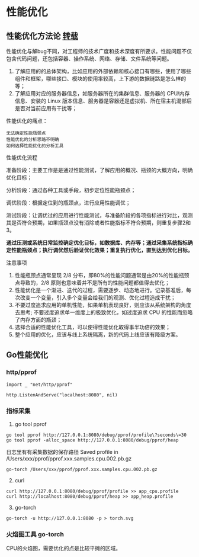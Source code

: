 # 性能优化

## 性能优化方法论 [转载](https://mp.weixin.qq.com/s/snQ3T86usv4rXz0MMQvFfQ)

性能优化与解bug不同，对工程师的技术广度和技术深度有所要求。性能问题不仅包含代码问题，还包括容器、操作系统、网络、存储、文件系统等问题。

1. 了解应用的的总体架构，比如应用的外部依赖和核心接口有哪些，使用了哪些组件和框架，哪些接口、模块的使用率较高，上下游的数据链路是怎么样的等；
2. 了解应用对应的服务器信息，如服务器所在的集群信息、服务器的 CPU/内存信息、安装的 Linux 版本信息、服务器是容器还是虚拟机、所在宿主机混部后是否对当前应用有干扰等；

性能优化的痛点：

```
无法确定性能瓶颈点
性能优化的分析思路不明确
如何选择性能优化的分析工具
```

性能优化流程


准备阶段：主要工作是是通过性能测试，了解应用的概况、瓶颈的大概方向，明确优化目标；

分析阶段：通过各种工具或手段，初步定位性能瓶颈点；

调优阶段：根据定位到的瓶颈点，进行应用性能调优；

测试阶段：让调优过的应用进行性能测试，与准备阶段的各项指标进行对比，观测其是否符合预期，如果瓶颈点没有消除或者性能指标不符合预期，则重复步骤2和3。

__通过压测或系统日常监控确定优化目标，如数据库、内存等；通过采集系统指标确定性能瓶颈点；执行调优然后验证优化效果；重复执行优化，直到达到优化目标。__

注意事项

1. 性能瓶颈点通常呈现 2/8 分布，即80%的性能问题通常是由20%的性能瓶颈点导致的，2/8 原则也意味着并不是所有的性能问题都值得去优化；
2. 性能优化是一个渐进、迭代的过程，需要逐步、动态地进行。记录基准后，每次改变一个变量，引入多个变量会给我们的观测、优化过程造成干扰；
3. 不要过度追求应用的单机性能，如果单机表现良好，则应该从系统架构的角度去思考; 不要过度追求单一维度上的极致优化，如过度追求 CPU 的性能而忽略了内存方面的瓶颈；
4. 选择合适的性能优化工具，可以使得性能优化取得事半功倍的效果；
5. 整个应用的优化，应该与线上系统隔离，新的代码上线应该有降级方案。

## Go性能优化

### http/pprof

```
import _ "net/http/pprof"

http.ListenAndServe("localhost:8080", nil)
```

### 指标采集

1. go tool pprof

```
go tool pprof http://127.0.0.1:8080/debug/pprof/profile\?seconds\=30
go tool pprof -alloc_space http://127.0.0.1:8080/debug/pprof/heap
```

日志里有有采集数据的保存路径
Saved profile in /Users/xxx/pprof/pprof.xxx.samples.cpu.002.pb.gz

```
go-torch /Users/xxx/pprof/pprof.xxx.samples.cpu.002.pb.gz
```

2. curl

```
curl http://127.0.0.1:8080/debug/pprof/profile >> app_cpu.profile
curl http://localhost:8080/debug/pprof/heap >> app_heap.profile
```

3. go-torch

```
go-torch -u http://127.0.0.1:8080 -p > torch.svg
```

### 火焰图工具 go-torch

CPU的火焰图，需要优化的点是比较平摊的区域。
